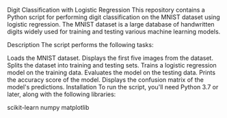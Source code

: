 </b>Digit Classification with Logistic Regression</b>
This repository contains a Python script for performing digit classification on the MNIST dataset using logistic regression. The MNIST dataset is a large database of handwritten digits widely used for training and testing various machine learning models.

Description
The script performs the following tasks:

Loads the MNIST dataset.
Displays the first five images from the dataset.
Splits the dataset into training and testing sets.
Trains a logistic regression model on the training data.
Evaluates the model on the testing data.
Prints the accuracy score of the model.
Displays the confusion matrix of the model's predictions.
Installation
To run the script, you'll need Python 3.7 or later, along with the following libraries:

scikit-learn
numpy
matplotlib
